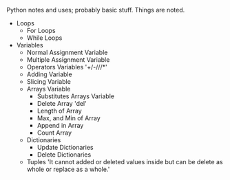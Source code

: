 Python notes and uses; probably basic stuff.
  Things are noted.
  - Loops
    - For Loops
    - While Loops
  - Variables
    - Normal Assignment Variable
    - Multiple Assignment Variable
    - Operators Variables '+/-///*'
    - Adding Variable
    - Slicing Variable
    - Arrays Variable
      - Substitutes Arrays Variable
      - Delete Array 'del'
      - Length of Array
      - Max, and Min of Array
      - Append in Array
      - Count Array
    - Dictionaries
      - Update Dictionaries
      - Delete Dictionaries
    - Tuples 'It cannot added or deleted values inside but can be delete as whole or replace as a whole.'
